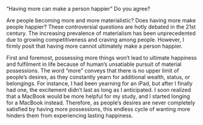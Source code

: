 “Having more can make a person happier” Do you agree?

Are people becoming more and more materialistic? Does having more make people happier? These controversial questions are hotly debated in the 21st century. The increasing prevalence of materialism has been unprecedented due to growing competitiveness and craving among people. However, I firmly posit that having more cannot ultimately make a person happier.

First and foremost, possessing more things won’t lead to ultimate happiness and fulfilment in life because of human’s unsatiable pursuit of material possessions. The word “more” conveys that there is no upper limit of people’s desires, as they constantly yearn for additional wealth, status, or belongings. For instance, I had been yearning for an iPad, but after I finally had one, the excitement didn’t last as long as I anticipated. I soon realized that a MacBook would be more helpful for my study, and I started longing for a MacBook instead. Therefore, as people’s desires are never completely satisfied by having more possessions, this endless cycle of wanting more hinders them from experiencing lasting happiness.
